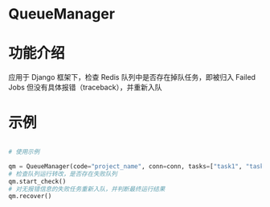 # QueueManager

# 功能介绍
应用于 Django 框架下，检查 Redis 队列中是否存在掉队任务，即被归入 Failed Jobs 但没有具体报错（traceback），并重新入队

# 示例

```python

# 使用示例

qm = QueueManager(code="project_name", conn=conn, tasks=["task1", "task2"])
# 检查队列运行转改，是否存在失败队列
qm.start_check()
# 对无报错信息的失败任务重新入队，并判断最终运行结果
qm.recover()

```